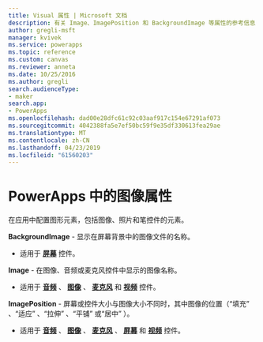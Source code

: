 ```yaml
---
title: Visual 属性 | Microsoft 文档
description: 有关 Image、ImagePosition 和 BackgroundImage 等属性的参考信息
author: gregli-msft
manager: kvivek
ms.service: powerapps
ms.topic: reference
ms.custom: canvas
ms.reviewer: anneta
ms.date: 10/25/2016
ms.author: gregli
search.audienceType:
- maker
search.app:
- PowerApps
ms.openlocfilehash: dad00e28dfc61c92c03aaf917c154e67291af073
ms.sourcegitcommit: 4042388fa5e7ef50bc59f9e35df330613fea29ae
ms.translationtype: MT
ms.contentlocale: zh-CN
ms.lasthandoff: 04/23/2019
ms.locfileid: "61560203"
---
```

# <a name="image-properties-in-powerapps"></a>PowerApps 中的图像属性
在应用中配置图形元素，包括图像、照片和笔控件的元素。

**BackgroundImage** - 显示在屏幕背景中的图像文件的名称。

* 适用于 **[屏幕](control-screen.md)** 控件。

**Image** - 在图像、音频或麦克风控件中显示的图像名称。

* 适用于 **[音频](control-audio-video.md)** 、 **[图像](control-image.md)** 、 **[麦克风](control-microphone.md)** 和 **[视频](control-audio-video.md)** 控件。

**ImagePosition** - 屏幕或控件大小与图像大小不同时，其中图像的位置（“填充”  、“适应”  、“拉伸”  、“平铺”  或“居中”  ）。

* 适用于 **[音频](control-audio-video.md)** 、 **[图像](control-image.md)** 、 **[麦克风](control-microphone.md)** 、 **[屏幕](control-screen.md)** 和 **[视频](control-audio-video.md)** 控件。

